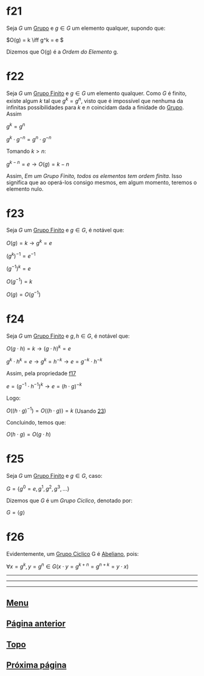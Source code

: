 # f21

Seja $G$ um [Grupo](/page%201.md#f11) e $g \in G$ um elemento qualquer, supondo que:

$O(g) = k \iff g^k = e $

Dizemos que O(g) é a *Ordem do Elemento* g.

# f22

Seja $G$ um [Grupo Finito](/page%201.md#f20) e $g \in G$ um elemento qualquer. Como $G$ é finito, existe algum $k$ tal que $g^k = g^n$, visto que é impossível que nenhuma da infinitas possibilidades para $k$ e $n$ coincidam dada a finidade do [Grupo](/page%201.md#f11). Assim

$g^k = g^n$

$g^k \cdot g^{-n} = g^n \cdot g^{-n}$

Tomando $k > n$:

$g^{k-n} = e \to O(g) = k - n$

Assim, *Em um Grupo Finito, todos os elementos tem ordem finita*. Isso significa que ao operá-los consigo mesmos, em algum momento, teremos o elemento nulo.

# f23

Seja $G$ um [Grupo Finito](/page%201.md#f20) e $g \in G$, é notável que:

$O(g) = k \to g^k = e$

$(g^k)^{-1} = e^{-1}$

$(g^{-1})^k = e$

$O(g^{-1}) = k$

$O(g) = O(g^{-1})$

# f24

Seja $G$ um [Grupo Finito](/page%201.md#f20) e $g, h \in G$, é notável que:

$O(g \cdot h) = k \to (g \cdot h)^k = e$

$g^k \cdot h^k = e \to g^k = h^{-k} \to e = g^{-k} \cdot h^{-k}$

Assim, pela propriedade [f17](/page%201.md#f17)

$e = (g^{-1} \cdot h^{-1})^{k} \to e = (h \cdot g)^{-k}$

Logo:

$O((h \cdot g)^{-1}) = O((h \cdot g)) = k$ (Usando [23](#f23))

Concluindo, temos que:

$O(h \cdot g) = O(g \cdot h)$

# f25

Seja $G$ um [Grupo Finito](/page%201.md#f20) e $g \in G$, caso:

$G = \{ g^0 = e, g^1, g^2, g^3, ... \}$

Dizemos que $G$ é um *Grupo Ciclico*, denotado por:

$G = \langle g \rangle$

# f26

Evidentemente, um [Grupo Ciclico](#f26) G é [Abeliano](/page%201.md#f14), pois:

$\forall x = g^k, y = g^n \in G (x \cdot y = g^{k + n} = g^{n + k} = y \cdot x)$

---
---
---

## [Menu](/readme.md)

## [Página anterior](/page%201.md)

## [Topo](#f21)

## [Próxima página](/page%203.md)